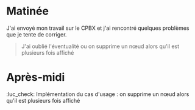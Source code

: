 # Matinée

J'ai envoyé mon travail sur le CPBX et j'ai rencontré quelques problèmes que je tente de corriger.

> J'ai oublié l'éventualité ou on supprime un nœud alors qu'il est plusieurs fois affiché

# Après-midi

:luc_check: Implémentation du cas d'usage : on supprime un nœud alors qu'il est plusieurs fois affiché 